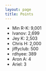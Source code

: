 ```yaml
---
layout: page
title: Points
---
```

- Min R-K: 9,001
- Ivanov: 2,699
- Jey K: 2,503
- Chris H: 2,000
- jiffyclub: 500
- rdhyee: 389
- Aron A: 4
- Ariel: 3
